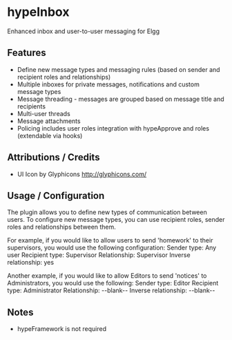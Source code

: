 hypeInbox
===========

Enhanced inbox and user-to-user messaging for Elgg

## Features ##

* Define new message types and messaging rules (based on sender and recipient roles and relationships)
* Multiple inboxes for private messages, notifications and custom message types
* Message threading - messages are grouped based on message title and recipients
* Multi-user threads
* Message attachments
* Policing includes user roles integration with hypeApprove and roles (extendable via hooks)

## Attributions / Credits ##

* UI Icon by Glyphicons http://glyphicons.com/

## Usage / Configuration ##

The plugin allows you to define new types of communication between users. To configure new message types,
you can use recipient roles, sender roles and relationships between them.

For example, if you would like to allow users to send 'homework' to their supervisors,
you would use the following configuration:
Sender type: Any user
Recipient type: Supervisor
Relationship: Supervisor
Inverse relationship: yes

Another example, if you would like to allow Editors to send 'notices' to Administrators, you would use the following:
Sender type: Editor
Recipient type: Administrator
Relationship: --blank--
Inverse relationship: --blank--

## Notes ##

* hypeFramework is not required


